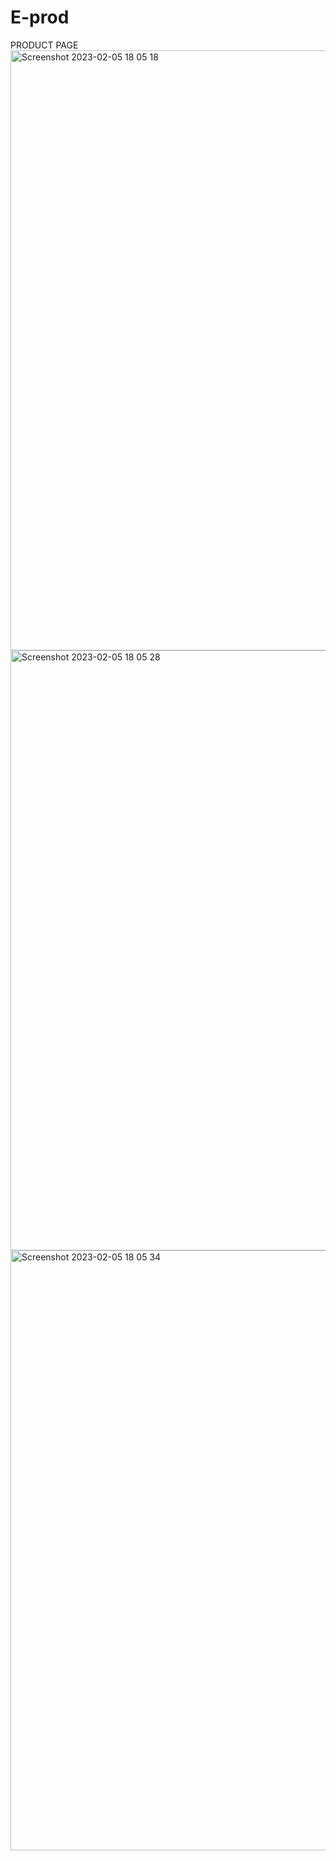 # E-prod
PRODUCT PAGE
<img width="960" alt="Screenshot 2023-02-05 18 05 18" src="https://user-images.githubusercontent.com/90635122/216818978-cfbecdf1-e02d-42d9-9b05-703c41ce9a82.png">
<img width="960" alt="Screenshot 2023-02-05 18 05 28" src="https://user-images.githubusercontent.com/90635122/216818989-c26bef8b-6a0f-4754-95aa-5a284c4f724e.png">
<img width="960" alt="Screenshot 2023-02-05 18 05 34" src="https://user-images.githubusercontent.com/90635122/216818993-a81e2f99-7ab5-4ae8-b551-288da9475041.png">
